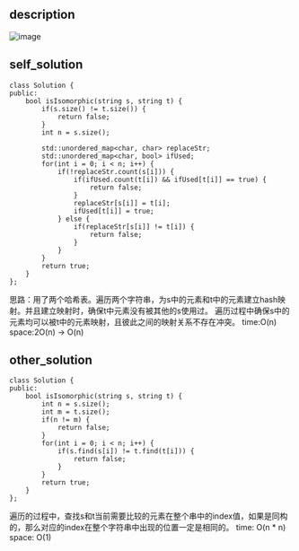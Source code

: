 ## description 
![image](https://github.com/ethan686/leetcode/assets/73508499/626a166c-2f8b-4eac-8ba8-8a7586fc7e13)
## self_solution
```
class Solution {
public:
    bool isIsomorphic(string s, string t) {
        if(s.size() != t.size()) {
            return false;
        }
        int n = s.size();

        std::unordered_map<char, char> replaceStr;
        std::unordered_map<char, bool> ifUsed;
        for(int i = 0; i < n; i++) {
            if(!replaceStr.count(s[i])) {
                if(ifUsed.count(t[i]) && ifUsed[t[i]] == true) {
                    return false;
                }
                replaceStr[s[i]] = t[i];
                ifUsed[t[i]] = true;
            } else {
                if(replaceStr[s[i]] != t[i]) {
                    return false;
                }
            }
        }
        return true;
    }
};
```
思路：用了两个哈希表。遍历两个字符串，为s中的元素和t中的元素建立hash映射。并且建立映射时，确保t中元素没有被其他的s使用过。
遍历过程中确保s中的元素均可以被t中的元素映射，且彼此之间的映射关系不存在冲突。
time:O(n)
space:2O(n) -> O(n)
## other_solution
```
class Solution {
public:
    bool isIsomorphic(string s, string t) {
        int n = s.size();
        int m = t.size();
        if(n != m) {
            return false;
        }
        for(int i = 0; i < n; i++) {
            if(s.find(s[i]) != t.find(t[i])) {
                return false;
            }
        }
        return true;
    }
};
```
遍历的过程中，查找s和t当前需要比较的元素在整个串中的index值，如果是同构的，那么对应的index在整个字符串中出现的位置一定是相同的。
time: O(n * n)
space: O(1)
